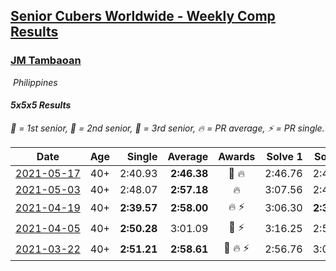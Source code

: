 <style>table {white-space: nowrap;}</style>
<link rel="stylesheet" type="text/css" href="/scw-comp/css/flags.css" />

## [Senior Cubers Worldwide - Weekly Comp Results](/scw-comp/results/)
### [JM Tambaoan](README.md)

<i class="flag flag-PH" />&nbsp;Philippines

#### 5x5x5 Results

<span style="white-space: nowrap;">🥇 = 1st senior</span>, <span style="white-space: nowrap;">🥈 = 2nd senior</span>, <span style="white-space: nowrap;">🥉 = 3rd senior</span>, <span style="white-space: nowrap;">🔥 = PR average</span>, <span style="white-space: nowrap;">⚡ = PR single</span>.

| Date | Age | Single | Average | Awards | Solve 1 | Solve 2 | Solve 3 | Solve 4 | Solve 5 | Video |
| :--: | :--: | --: | --: | :--: | --: | --: | --: | --: | --: | :-- |
| [2021-05-17](../../results/2021-05-17/555.md) | 40+ | 2:40.93 | **2:46.38** | 🥉 🔥 | 2:46.76 | 2:40.93 | 2:51.45 | DNS | DNS | [Desktop](https://www.facebook.com/events/373354890741855/permalink/379059153504762) / [Mobile](https://m.facebook.com/events/373354890741855?view=permalink&id=379059153504762) |
| [2021-05-03](../../results/2021-05-03/555.md) | 40+ | 2:48.07 | **2:57.18** | 🔥 | 3:07.56 | 2:48.07 | 2:55.90 | DNS | DNS | [Desktop](https://www.facebook.com/events/158701836186375/permalink/163774269012465) / [Mobile](https://m.facebook.com/events/158701836186375?view=permalink&id=163774269012465) |
| [2021-04-19](../../results/2021-04-19/555.md) | 40+ | **2:39.57** | **2:58.00** | 🔥 ⚡ | 3:06.30 | **2:39.57** | 3:08.13 | DNS | DNS | [Desktop](https://www.facebook.com/events/1009195762821458/permalink/1014369545637413) / [Mobile](https://m.facebook.com/events/1009195762821458?view=permalink&id=1014369545637413) |
| [2021-04-05](../../results/2021-04-05/555.md) | 40+ | **2:50.28** | 3:01.09 | 🥉 ⚡ | 3:16.25 | 2:56.75 | **2:50.28** | DNS | DNS | [Desktop](https://www.facebook.com/events/2619499895016321/permalink/2623962774570033) / [Mobile](https://m.facebook.com/events/2619499895016321?view=permalink&id=2623962774570033) |
| [2021-03-22](../../results/2021-03-22/555.md) | 40+ | **2:51.21** | **2:58.61** | 🥈 🔥 ⚡ | 2:56.76 | 3:07.85 | **2:51.21** | DNS | DNS | [Desktop](https://www.facebook.com/events/2537500386546221/permalink/2540751362887790) / [Mobile](https://m.facebook.com/events/2537500386546221?view=permalink&id=2540751362887790) |


<!-- Global site tag (gtag.js) - Google Analytics -->
<script async src="https://www.googletagmanager.com/gtag/js?id=UA-86348435-3"></script>
<script>window.dataLayer = window.dataLayer || []; function gtag() {dataLayer.push(arguments);} gtag('js', new Date()); gtag('config', 'UA-86348435-3');</script>
